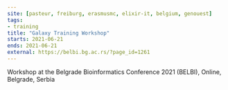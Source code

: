 ```yaml
---
site: [pasteur, freiburg, erasmusmc, elixir-it, belgium, genouest]
tags:
- training
title: "Galaxy Training Workshop"
starts: 2021-06-21
ends: 2021-06-21
external: https://belbi.bg.ac.rs/?page_id=1261
---
```


Workshop at the Belgrade Bioinformatics Conference 2021 (BELBI), Online, Belgrade, Serbia